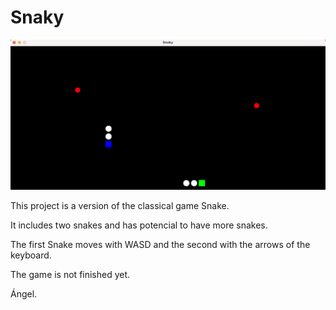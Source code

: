 # Snaky

![alt text](images/Snaky_Demo.png "Snaky Demo")

This project is a version of the classical game Snake.

It includes two snakes and has potencial to have more snakes.

The first Snake moves with WASD and the second with the arrows of the keyboard.

The game is not finished yet.

Ángel.
